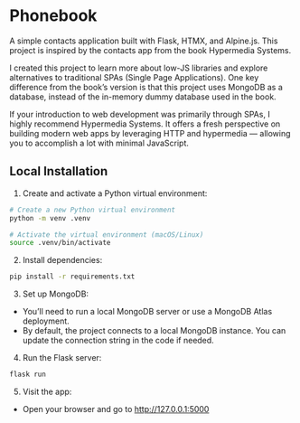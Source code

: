 # Phonebook

A simple contacts application built with Flask, HTMX, and Alpine.js. This project is inspired by the contacts app from the book Hypermedia Systems.

I created this project to learn more about low-JS libraries and explore alternatives to traditional SPAs (Single Page Applications). One key difference from the book’s version is that this project uses MongoDB as a database, instead of the in-memory dummy database used in the book.

If your introduction to web development was primarily through SPAs, I highly recommend Hypermedia Systems. It offers a fresh perspective on building modern web apps by leveraging HTTP and hypermedia — allowing you to accomplish a lot with minimal JavaScript.

## Local Installation
1. Create and activate a Python virtual environment:
```bash
# Create a new Python virtual environment
python -m venv .venv

# Activate the virtual environment (macOS/Linux)
source .venv/bin/activate
```
2. Install dependencies:
```bash
pip install -r requirements.txt
```
3.	Set up MongoDB:
- You’ll need to run a local MongoDB server or use a MongoDB Atlas deployment.
- By default, the project connects to a local MongoDB instance. You can update the connection string in the code if needed.

4.	Run the Flask server:
```bash
flask run
```
5. Visit the app:
- Open your browser and go to http://127.0.0.1:5000
